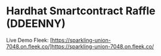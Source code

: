 # Hardhat Smartcontract Raffle (DDEENNY)
Live Demo Fleek: [https://sparkling-union-7048.on.fleek.co/]https://sparkling-union-7048.on.fleek.co/